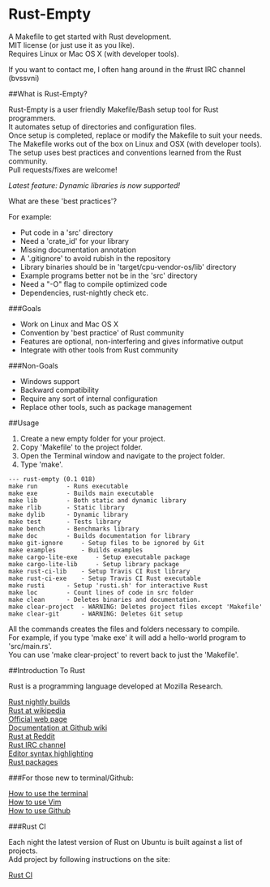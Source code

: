 Rust-Empty
==========

A Makefile to get started with Rust development.  
MIT license (or just use it as you like).  
Requires Linux or Mac OS X (with developer tools).  

If you want to contact me, I often hang around in the #rust IRC channel (bvssvni)

##What is Rust-Empty?

Rust-Empty is a user friendly Makefile/Bash setup tool for Rust programmers.  
It automates setup of directories and configuration files.  
Once setup is completed, replace or modify the Makefile to suit your needs.  
The Makefile works out of the box on Linux and OSX (with developer tools).  
The setup uses best practices and conventions learned from the Rust community.  
Pull requests/fixes are welcome!  

*Latest feature: Dynamic libraries is now supported!*

What are these 'best practices'?

For example:

* Put code in a 'src' directory
* Need a 'crate_id' for your library
* Missing documentation annotation
* A '.gitignore' to avoid rubish in the repository
* Library binaries should be in 'target/cpu-vendor-os/lib' directory
* Example programs better not be in the 'src' directory
* Need a "-O" flag to compile optimized code
* Dependencies, rust-nightly check etc.

###Goals

* Work on Linux and Mac OS X
* Convention by 'best practice' of Rust community
* Features are optional, non-interfering and gives informative output
* Integrate with other tools from Rust community

###Non-Goals

* Windows support
* Backward compatibility
* Require any sort of internal configuration
* Replace other tools, such as package management

##Usage

1. Create a new empty folder for your project.  
2. Copy 'Makefile' to the project folder.  
3. Open the Terminal window and navigate to the project folder.  
4. Type 'make'.  

```
--- rust-empty (0.1 018)
make run 		- Runs executable
make exe 		- Builds main executable
make lib 		- Both static and dynamic library
make rlib 		- Static library
make dylib		- Dynamic library
make test 		- Tests library
make bench 		- Benchmarks library
make doc 		- Builds documentation for library
make git-ignore 	- Setup files to be ignored by Git
make examples 		- Builds examples
make cargo-lite-exe 	- Setup executable package
make cargo-lite-lib 	- Setup library package
make rust-ci-lib 	- Setup Travis CI Rust library
make rust-ci-exe 	- Setup Travis CI Rust executable
make rusti		- Setup 'rusti.sh' for interactive Rust
make loc		- Count lines of code in src folder
make clean 		- Deletes binaries and documentation.
make clear-project 	- WARNING: Deletes project files except 'Makefile'
make clear-git 		- WARNING: Deletes Git setup
```

All the commands creates the files and folders necessary to compile.  
For example, if you type 'make exe' it will add a hello-world program to 'src/main.rs'.  
You can use 'make clear-project' to revert back to just the 'Makefile'.  

##Introduction To Rust

Rust is a programming language developed at Mozilla Research.  

<a href="https://github.com/bvssvni/rust-empty/issues/35" target="_blank">Rust nightly builds</a>  
<a href="https://en.wikipedia.org/wiki/Rust_%28programming_language%29" target="_blank">Rust at wikipedia</a>  
<a href="http://www.rust-lang.org/" target="_blank">Official web page</a>  
<a href="https://github.com/mozilla/rust/wiki/Docs" target="_blank">Documentation at Github wiki</a>  
<a href="http://www.reddit.com/r/rust/" target="_blank">Rust at Reddit</a>  
<a href="http://chat.mibbit.com/?server=irc.mozilla.org&channel=%23rust" target="_blank">Rust IRC channel</a>  
<a href="https://github.com/mozilla/rust/wiki/Doc-packages%2C-editors%2C-and-other-tools" target="_blank">Editor syntax highlighting</a>  
<a href="https://github.com/mozilla/rust/wiki/Rustpkg" target="_blank">Rust packages</a>  

###For those new to terminal/Github:

<a href="https://github.com/bvssvni/rust-empty/wiki/How-to-use-the-terminal" target="_blank">How to use the terminal</a>  
<a href="https://github.com/bvssvni/rust-empty/wiki/How-to-use-Vim" target="_blank">How to use Vim</a>  
<a href="https://github.com/bvssvni/rust-empty/wiki/How-to-use-Github" target="_blank">How to use Github</a>

###Rust CI

Each night the latest version of Rust on Ubuntu is built against a list of projects.  
Add project by following instructions on the site:

<a href="http://rust-ci.org/" target="_blank">Rust CI</a>
